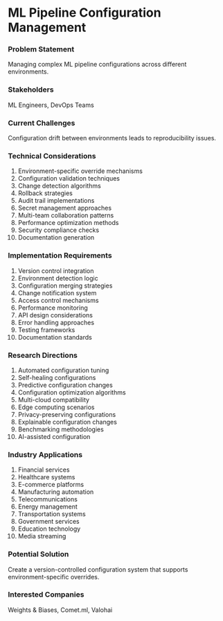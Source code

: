 # ML Pipeline Configuration Management

### Problem Statement
Managing complex ML pipeline configurations across different environments.

### Stakeholders
ML Engineers, DevOps Teams

### Current Challenges
Configuration drift between environments leads to reproducibility issues.

### Technical Considerations
1. Environment-specific override mechanisms
2. Configuration validation techniques
3. Change detection algorithms
4. Rollback strategies
5. Audit trail implementations
6. Secret management approaches
7. Multi-team collaboration patterns
8. Performance optimization methods
9. Security compliance checks
10. Documentation generation

### Implementation Requirements
1. Version control integration
2. Environment detection logic
3. Configuration merging strategies
4. Change notification system
5. Access control mechanisms
6. Performance monitoring
7. API design considerations
8. Error handling approaches
9. Testing frameworks
10. Documentation standards

### Research Directions
1. Automated configuration tuning
2. Self-healing configurations
3. Predictive configuration changes
4. Configuration optimization algorithms
5. Multi-cloud compatibility
6. Edge computing scenarios
7. Privacy-preserving configurations
8. Explainable configuration changes
9. Benchmarking methodologies
10. AI-assisted configuration

### Industry Applications
1. Financial services
2. Healthcare systems
3. E-commerce platforms
4. Manufacturing automation
5. Telecommunications
6. Energy management
7. Transportation systems
8. Government services
9. Education technology
10. Media streaming

### Potential Solution
Create a version-controlled configuration system that supports environment-specific overrides.

### Interested Companies
Weights & Biases, Comet.ml, Valohai